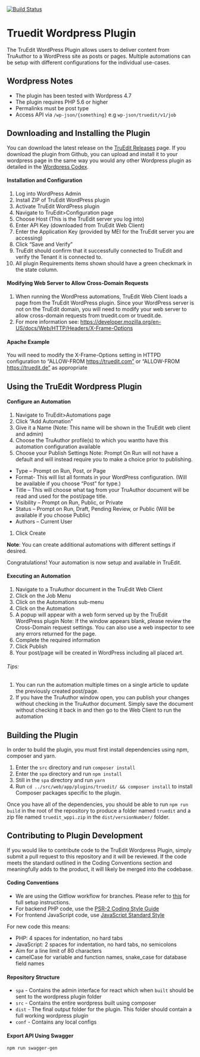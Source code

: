 [![Build Status](https://jenkins.truedit.com/buildStatus/icon?job=WordPress_PI/tewppi/develop)](https://jenkins.truedit.com/job/WordPress_PI/job/tewppi/job/develop/)

# Truedit Wordpress Plugin

The TruEdit WordPress Plugin allows users to deliver content from TruAuthor to a WordPress site as posts or pages. Multiple automations can be setup with different configurations for the individual use-cases.

## Wordpress Notes
- The plugin has been tested with Wordpress 4.7
- The plugin requires PHP 5.6 or higher
- Permalinks must be post type
- Access API via `/wp-json/{something}` e.g `wp-json/truedit/v1/job`

## Downloading and Installing the Plugin
You can download the latest release on the [TruEdit Releases](https://github.com/truedit/tewppi/releases) page. If you download the plugin from Github, you can upload and install it to your wordpress page in the same way you would any other Wordpress plugin as detailed in the [Wordpress Codex](https://codex.wordpress.org/Plugins_Add_New_Screen).

#### Installation and Configuration
1. Log into WordPress Admin
1. Install ZIP of TruEdit WordPress plugin
1. Activate TruEdit WordPress plugin
1. Navigate to TruEdit>Configuration page
1. Choose Host (This is the TruEdit server you log into)
1. Enter API Key (downloaded from TruEdit Web Client)
1. Enter the Application Key (provided by MEI for the TruEdit server you are accessing)
1. Click “Save and Verify”
1. TruEdit should confirm that it successfully connected to TruEdit and verify the Tenant it is connected to.
1. All plugin Requirements items shown should have a green checkmark in the state column.

#### Modifying Web Server to Allow Cross-Domain Requests
1. When running the WordPress automations, TruEdit Web Client loads a page from the TruEdit WordPress plugin. Since your WordPress server is not on the TruEdit domain, you will need to modify your web server to allow cross-domain requests from truedit.com or truedit.de.
2. For more information see: https://developer.mozilla.org/en-US/docs/Web/HTTP/Headers/X-Frame-Options

#### Apache Example
You will need to modify the X-Frame-Options setting in HTTPD configuration to “ALLOW-FROM https://truedit.com” or “ALLOW-FROM https://truedit.de” as appropriate

## Using the TruEdit Wordpress Plugin

#### Configure an Automation
1. Navigate to TruEdit>Automations page
1. Click “Add Automation”
1. Give it a Name (Note: This name will be shown in the TruEdit web client and admin)
1. Choose the TruAuthor profile(s) to which you wantto have this automation configuration available
1. Choose your Publish Settings
Note: Prompt On Run will not have a default and will instead require you to make a choice prior to publishing.
  - Type – Prompt on Run, Post, or Page
  - Format- This will list all formats in your WordPress configuration. (Will be available if you choose “Post” for type.)
  - Title – This will choose what tag from your TruAuthor document will be read and used for the post/page title.
  - Visibility – Prompt on Run, Public, or Private
  - Status – Prompt on Run, Draft, Pending Review, or Public (Will be available if you choose Public)
  - Authors – Current User
1. Click Create

**Note**: You can create additional automations with different settings if desired.

Congratulations! Your automation is now setup and available in TruEdit.

#### Executing an Automation

1. Navigate to a TruAuthor document in the TruEdit Web Client
1. Click on the Job Menu
1. Click on the Automations sub-menu
1. Click on the Automation
1. A popup will appear with a web form served up by the TruEdit WordPress plugin
Note: If the window appears blank, please review the Cross-Domain request settings. You can also use a web inspector to see any errors returned for the page.
1. Complete the required information
1. Click Publish
1. Your post/page will be created in WordPress including all placed art.

###### Tips:
1. You can run the automation multiple times on a single article to update the previously created post/page.
1. If you have the TruAuthor window open, you can publish your changes without checking in the TruAuthor document. Simply save the document without checking it back in and then go to the Web Client to run the automation

## Building the Plugin
In order to build the plugin, you must first install dependencies using npm, composer and yarn.

1. Enter the `src` directory and run `composer install`
1. Enter the `spa` directory and run `npm install`
1. Still in the `spa` directory and run `yarn`
1. Run `cd ../src/web/app/plugins/truedit/ && composer install` to install Composer
   packages specific to the plugin.

Once you have all of the dependencies, you should be able to run `npm run build` in the root of the repository to produce a folder named `truedit` and a zip file named `truedit_wppi.zip` in the `dist/versionNumber/` folder.

## Contributing to Plugin Development
If you would like to contribute code to the TruEdit Wordpress Plugin, simply submit a pull request to this repository and it will be reviewed. If the code meets the standard outlined in the Coding Conventions section and meaningfully adds to the product, it will likely be merged into the codebase.

#### Coding Conventions

- We are using the Gitflow workflow for branches. Please refer to
  [this](https://bitbucket.org/snippets/qkservices/xRxRX) for full setup
  instructions.
- For backend PHP code, use the
  [PSR-2 Coding Style Guide](http://www.php-fig.org/psr/psr-2/)
- For frontend JavaScript code, use
  [JavaScript Standard Style](http://standardjs.com)

For new code this means:

- PHP: 4 spaces for indentation, no hard tabs
- JavaScript: 2 spaces for indentation, no hard tabs, no semicolons
- Aim for a line limit of 80 characters
- camelCase for variable and function names, snake_case for database field names

#### Repository Structure
- `spa` - Contains the admin interface for react which when `built` should be sent to the wordpress plugin folder
- `src` - Contains the entire wordpress built using composer
- `dist` - The final output folder for the plugin. This folder should contain a full working wordpress plugin
- `conf` - Contains any local configs

#### Export API Using Swagger
`npm run swagger-gen`
